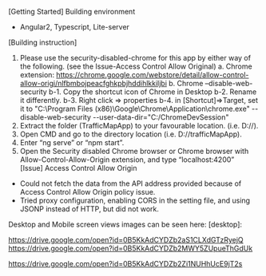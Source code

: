 [Getting Started]
Building environment
-	Angular2, Typescript, Lite-server

[Building instruction]
1.	Please use the security-disabled-chrome for this app by either way of the following. (see the Issue-Access Control Allow Original)
  a.	Chrome extension: https://chrome.google.com/webstore/detail/allow-control-allow-origi/nlfbmbojpeacfghkpbjhddihlkkiljbi
  b.	Chrome –disable-web-security 
    b-1. Copy the shortcut icon of Chrome in Desktop
    b-2. Rename it differently. 
    b-3. Right click => properties
    b-4. in [Shortcut]=>Target, set it to 
         "C:\Program Files (x86)\Google\Chrome\Application\chrome.exe" --disable-web-security --user-data-dir="C:/ChromeDevSession"
2.	Extract the folder (TrafficMapApp) to your favourable location. (i.e. D://).
3.	Open CMD and go to the directory location (i.e. D://trafficMapApp).
4.	Enter “ng serve” or “npm start”. 
5.	Open the Security disabled Chrome browser or Chrome browser with Allow-Control-Allow-Origin extension, and type “localhost:4200”
  
[Issue]
Access Control Allow Origin
-	Could not fetch the data from the API address provided because of Access Control Allow Origin policy issue. 
-	Tried proxy configuration, enabling CORS in the setting file, and using JSONP instead of HTTP, but did not work. 

Desktop and Mobile screen views images can be seen here:
  [desktop]:
  
  https://drive.google.com/open?id=0B5KkAdCYDZb2aS1CLXdGTzRyejQ  
  https://drive.google.com/open?id=0B5KkAdCYDZb2MWY5ZUpueThGdUk 
  
  [mobile]:
  https://drive.google.com/open?id=0B5KkAdCYDZb2N0lEYkF5dm8tc3M
  https://drive.google.com/open?id=0B5KkAdCYDZb2Zi1NUHhUcE9jT2s






